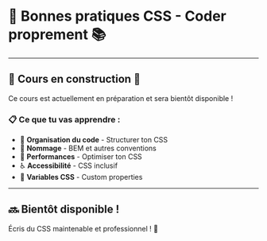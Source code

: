# 🍳 Bonnes pratiques CSS - Coder proprement 📚

---

## 🚧 Cours en construction 🚧

Ce cours est actuellement en préparation et sera bientôt disponible !

### 📋 Ce que tu vas apprendre :

- 📝 **Organisation du code** - Structurer ton CSS
- 🎯 **Nommage** - BEM et autres conventions
- 🔧 **Performances** - Optimiser ton CSS
- ♿ **Accessibilité** - CSS inclusif
- 🎨 **Variables CSS** - Custom properties

---

## 🔜 Bientôt disponible !

Écris du CSS maintenable et professionnel ! 🚀
